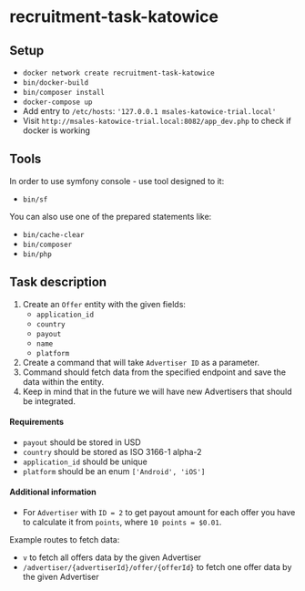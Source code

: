 # recruitment-task-katowice

## Setup
- `docker network create recruitment-task-katowice`
- `bin/docker-build`
- `bin/composer install`
- `docker-compose up`
- Add entry to `/etc/hosts`: `'127.0.0.1 msales-katowice-trial.local'`
- Visit `http://msales-katowice-trial.local:8082/app_dev.php` to check if docker is working

## Tools

In order to use symfony console - use tool designed to it:
- `bin/sf`

You can also use one of the prepared statements like:
- `bin/cache-clear`
- `bin/composer`
- `bin/php`

## Task description

1. Create an `Offer` entity with the given fields:
    * `application_id`
    * `country`
    * `payout`
    * `name`
    * `platform`
2. Create a command that will take `Advertiser ID` as a parameter.
3. Command should fetch data from the specified endpoint and save the data within the entity.
4. Keep in mind that in the future we will have new Advertisers that should be integrated.

#### Requirements

* `payout` should be stored in USD
* `country` should be stored as ISO 3166-1 alpha-2
* `application_id` should be unique
* `platform` should be an enum `['Android', 'iOS']`

#### Additional information

* For `Advertiser` with `ID = 2` to get payout amount for each offer you have to calculate it from `points`, where
`10 points = $0.01`.

Example routes to fetch data:

* `v` to fetch all offers data by the given Advertiser
* `/advertiser/{advertiserId}/offer/{offerId}` to fetch one offer data by the given Advertiser
